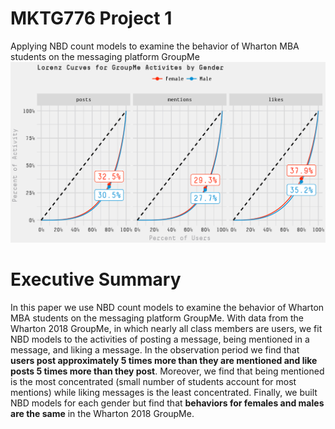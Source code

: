 # MKTG776 Project 1
Applying NBD count models to examine the behavior of Wharton MBA students on the messaging platform GroupMe
![](mktg776_p1.png)

# Executive Summary
In this paper we use NBD count models to examine the behavior of Wharton MBA students on the messaging platform GroupMe. With data from the Wharton 2018 GroupMe, in which nearly all class members are users, we fit NBD models to the activities of posting a message, being mentioned in a message, and liking a message. In the observation period we find that **users post approximately 5 times more than they are mentioned and like posts 5 times more than they post**. Moreover, we find that being mentioned is the most concentrated (small number of students account for most mentions) while liking messages is the least concentrated. Finally, we built NBD models for each gender but find that **behaviors for females and males are the same** in the Wharton 2018 GroupMe.
